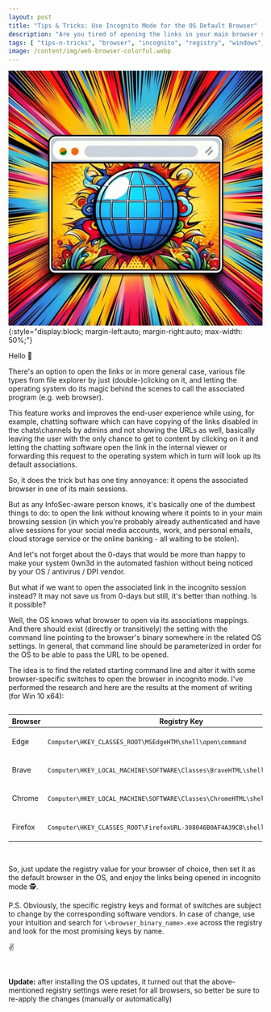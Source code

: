 ```yaml
---
layout: post
title: "Tips & Tricks: Use Incognito Mode for the OS Default Browser"
description: "Are you tired of opening the links in your main browser session exposing the data in those sessions to a chance to be stolen?"
tags: [ "tips-n-tricks", "browser", "incognito", "registry", "windows", "admin", "administration"]
image: /content/img/web-browser-colorful.webp
---
```


![Web Browser](/content/img/web-browser-colorful.webp){:style="display:block; margin-left:auto; margin-right:auto; max-width: 50%;"}

Hello :wave:

There's an option to open the links or in more general case, various file types from file explorer by just (double-)clicking on it, and letting the operating system do its magic behind the scenes to call the associated program (e.g. web browser).

This feature works and improves the end-user experience while using, for example, chatting software which can have copying of the links disabled in the chats\channels by admins and not showing the URLs as well, basically leaving the user with the only chance to get to content by clicking on it and letting the chatting software open the link in the internal viewer or forwarding this request to the operating system which in turn will look up its default associations.

So, it does the trick but has one tiny annoyance: it opens the associated browser in one of its main sessions.

But as any InfoSec-aware person knows, it's basically one of the dumbest things to do: to open the link without knowing where it points to in your main browsing session (in which you're probably already authenticated and have alive sessions for your social media accounts, work, and personal emails, cloud storage service or the online banking - all waiting to be stolen).

And let's not forget about the 0-days that would be more than happy to make your system 0wn3d in the automated fashion without being noticed by your OS / antivirus / DPI vendor.

But what if we want to open the associated link in the incognito session instead? It may not save us from 0-days but still, it's better than nothing. Is it possible?

Well, the OS knows what browser to open via its associations mappings. And there should exist (directly or transitively) the setting with the command line pointing to the browser's binary somewhere in the related OS settings. In general, that command line should be parameterized in order for the OS to be able to pass the URL to be opened.

The idea is to find the related starting command line and alter it with some browser-specific switches to open the browser in incognito mode. I've performed the research and here are the results at the moment of writing (for Win 10 x64):

<div style="overflow-x: scroll;" markdown="block">

| Browser | Registry Key | Registry Value | Update |
|-|-|-|-|
| Edge | `Computer\HKEY_CLASSES_ROOT\MSEdgeHTM\shell\open\command` | `"C:\Program Files (x86)\Microsoft\Edge\Application\msedge.exe" -inprivate --single-argument %1` | `-inprivate` |
| Brave | `Computer\HKEY_LOCAL_MACHINE\SOFTWARE\Classes\BraveHTML\shell\open\command` | `"C:\Program Files\BraveSoftware\Brave-Browser\Application\brave.exe" -incognito --single-argument %1` | `-incognito` |
| Chrome | `Computer\HKEY_LOCAL_MACHINE\SOFTWARE\Classes\ChromeHTML\shell\open\command` | `"C:\Program Files\Google\Chrome\Application\chrome.exe" --incognito --single-argument %1` | `--incognito` |
| Firefox | `Computer\HKEY_CLASSES_ROOT\FirefoxURL-308046B0AF4A39CB\shell\open\command` | `"C:\Program Files\Mozilla Firefox\firefox.exe" -osint -private-window "%1"` | `-private-window` |

</div>

<br/>

So, just update the registry value for your browser of choice, then set it as the default browser in the OS, and enjoy the links being opened in incognito mode :detective:.

P.S. Obviously, the specific registry keys and format of switches are subject to change by the corresponding software vendors. In case of change, use your intuition and search for `\<browser_binary_name>.exe` across the registry and look for the most promising keys by name.

:v:

<br/>

**Update:** after installing the OS updates, it turned out that the above-mentioned registry settings were reset for all browsers, so better be sure to re-apply the changes (manually or automatically)
